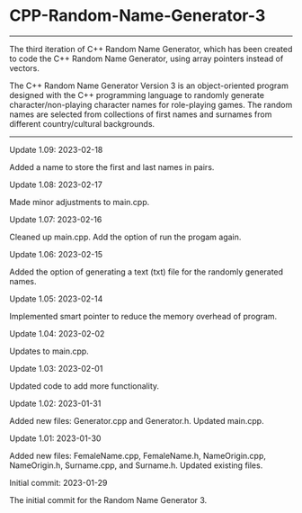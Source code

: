 # CPP-Random-Name-Generator-3

---------------

The third iteration of C++ Random Name Generator, which has been created to code the C++ Random Name Generator, using array pointers instead of vectors.

The C++ Random Name Generator Version 3 is an object-oriented program designed with the C++ programming language to randomly generate character/non-playing character names for role-playing games. The random names are selected from collections of first names and surnames from different country/cultural backgrounds.

--------------


Update 1.09: 2023-02-18

Added a name to store the first and last names in pairs.



Update 1.08: 2023-02-17

Made minor adjustments to main.cpp.


Update 1.07: 2023-02-16

Cleaned up main.cpp.  Add the option of run the progam again.


Update 1.06: 2023-02-15

Added the option of generating a text (txt) file for the randomly generated names.


Update 1.05: 2023-02-14

Implemented smart pointer to reduce the memory overhead of program.


Update 1.04: 2023-02-02

Updates to main.cpp.


Update 1.03: 2023-02-01

Updated code to add more functionality.


Update 1.02: 2023-01-31

Added new files: Generator.cpp and Generator.h.  Updated main.cpp.



Update 1.01: 2023-01-30

Added new files: FemaleName.cpp, FemaleName.h, NameOrigin.cpp, NameOrigin.h, Surname.cpp, and Surname.h.  Updated existing files.


Initial commit: 2023-01-29

The initial commit for the Random Name Generator 3.
